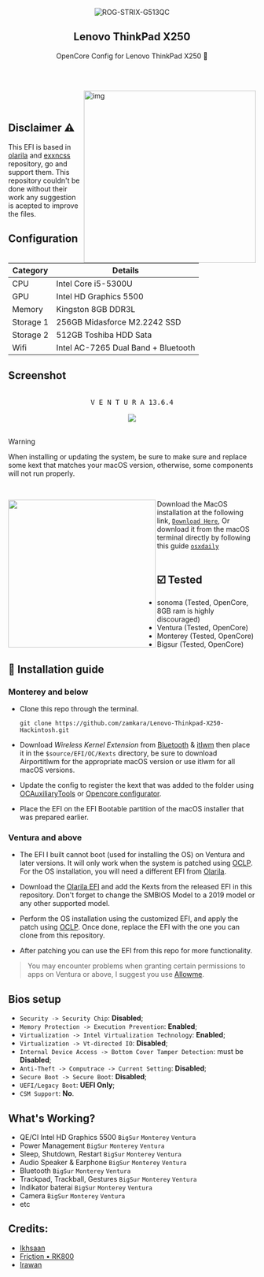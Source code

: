 <p align="center">
 <img src="https://github.com/zamkara/Lenovo-Thinkpad-X250-Hackintosh/raw/Opencore/screenshot/Banner.webp" align="center" alt="ROG-STRIX-G513QC" />
 <h2 align="center">Lenovo ThinkPad X250</h2>
 <p align="center">OpenCore Config for Lenovo ThinkPad X250 🍏</p>

<br><br>

<img src="https://github.com/zamkara/Lenovo-Thinkpad-X250-Hackintosh/raw/Opencore/screenshot/Screenshot%202024-02-14%20at%2018.19.56.png" alt="img" align="right" width="350px">
<br/><br/>

## Disclaimer ⚠️

This EFI is based in [olarila](https://olarila.com/files/OPENCORE1/EFI.Opencore.NoteBook.Broadwell.zip) and [exxncss](https://github.com/exxncss/x250-hackintosh) repository, go and support them. This repository couldn't be done without their work any suggestion is acepted to improve the files.
<br>

## Configuration  
| **Category**   | **Details**                               |
| -------------- | ------------------------------------------|
| CPU            | Intel Core i5-5300U                       |
| GPU            | Intel HD Graphics 5500                    |
| Memory         | Kingston 8GB DDR3L                        |
| Storage 1      | 256GB Midasforce M2.2242 SSD              |
| Storage 2      | 512GB Toshiba HDD Sata                    |
| Wifi           | Intel AC-7265 Dual Band + Bluetooth       |

</p>

## Screenshot
<p align="center">
  <kbd><br>V E N T U R A 13.6.4
  <br><br>
  <kbd><img src="https://github.com/zamkara/Lenovo-Thinkpad-X250-Hackintosh/raw/Opencore/screenshot/Screenshot%202024-02-14%20at%2005.50.22.png"/></kbd></kbd>
  <br><br>

> [!Warning]
> When installing or updating the system, be sure to make sure and replace some kext that matches your macOS version, otherwise, some components will not run properly.
<br>

<a href="https://github.com/zamprjkt/Lenovo-Thinkpad-X250-Hackintosh/releases" target="blank"><img align="left" width="300px" src="https://github.com/zamkara/Lenovo-Thinkpad-X250-Hackintosh/raw/Opencore/screenshot/download.svg" /></a>
Download the MacOS installation at the following link, [`Download Here`](https://www.olarila.com/topic/6278-new-vanilla-olarila-images/), Or download it from the macOS terminal directly by following this guide [`osxdaily`](https://osxdaily.com/2020/04/13/how-download-full-macos-installer-terminal/)
<br><br>

## ☑️ Tested
- sonoma (Tested, OpenCore, 8GB ram is highly discouraged)
- Ventura (Tested, OpenCore)
- Monterey (Tested, OpenCore)
- Bigsur (Tested, OpenCore)

## 🎒 Installation guide

### Monterey and below
- Clone this repo through the terminal.

    ```
    git clone https://github.com/zamkara/Lenovo-Thinkpad-X250-Hackintosh.git
    ```
- Download *Wireless Kernel Extension* from [Bluetooth](https://github.com/OpenIntelWireless/IntelBluetoothFirmware) & [itlwm](https://github.com/OpenIntelWireless/itlwm) then place it in the `$source/EFI/OC/Kexts` directory, be sure to download Airportitlwm for the appropriate macOS version or use itlwm for all macOS versions.
- Update the config to register the kext that was added to the folder using [OCAuxiliaryTools](https://github.com/ic005k/OCAuxiliaryTools) or [Opencore configurator](https://mackie100projects.altervista.org/download-opencore-configurator/).
- Place the EFI on the EFI Bootable partition of the macOS installer that was prepared earlier.
### Ventura and above


- The EFI I built cannot boot (used for installing the OS) on Ventura and later versions. It will only work when the system is patched using [OCLP](https://github.com/dortania/OpenCore-Legacy-Patcher). For the OS installation, you will need a different EFI from [Olarila](https://olarila.com).

- Download the [Olarila EFI](https://olarila.com/files/OPENCORE1/EFI.Opencore.NoteBook.Broadwell.zip) and add the Kexts from the released EFI in this repository. Don't forget to change the SMBIOS Model to a 2019 model or any other supported model.

- Perform the OS installation using the customized EFI, and apply the patch using [OCLP](https://github.com/dortania/OpenCore-Legacy-Patcher). Once done, replace the EFI with the one you can clone from this repository.
- After patching you can use the EFI from this repo for more functionality.

> You may encounter problems when granting certain permissions to apps on Ventura or above, I suggest you use [Allowme](https://github.com/zamkara/Allowme).

## Bios setup

- `Security -> Security Chip`: **Disabled**;
- `Memory Protection -> Execution Prevention`: **Enabled**;
- `Virtualization -> Intel Virtualization Technology`: **Enabled**;
- `Virtualization -> Vt-directed IO`: **Disabled**;
- `Internal Device Access -> Bottom Cover Tamper Detection`: must be **Disabled**;
- `Anti-Theft -> Computrace -> Current Setting`: **Disabled**;
- `Secure Boot -> Secure Boot`: **Disabled**;
- `UEFI/Legacy Boot`: **UEFI Only**;
- `CSM Support`: **No**.

## What's Working?
- QE/CI Intel HD Graphics 5500 `BigSur` `Monterey` `Ventura`
- Power Management `BigSur` `Monterey` `Ventura`
- Sleep, Shutdown, Restart `BigSur` `Monterey` `Ventura`
- Audio Speaker & Earphone `BigSur` `Monterey` `Ventura`
- Bluetooth `BigSur` `Monterey` `Ventura`
- Trackpad, Trackball, Gestures `BigSur` `Monterey` `Ventura`
- Indikator baterai `BigSur` `Monterey` `Ventura`
- Camera `BigSur` `Monterey` `Ventura`
- etc

## Credits:
- [Ikhsaan](https://github.com/exxncss)
- [Friction • RK800](https://t.me/gerobaksariroti)
- [Irawan](https://t.me/irawansalt)
